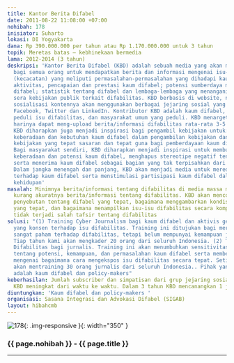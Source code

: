 ```yaml
---
title: Kantor Berita Difabel
date: 2011-08-22 11:08:00 +07:00
nohibah: 178
inisiator: Suharto
lokasi: DI Yogyakarta
dana: Rp 390.000.000 per tahun atau Rp 1.170.000.000 untuk 3 tahun
topik: Meretas batas – kebhinekaan bermedia
lama: 2012-2014 (3 tahun)
deskripsi: 'Kantor Berita Difabel (KBD) adalah sebuah media yang akan menjadi rujukan
  bagi semua orang untuk mendapatkan berita dan informasi mengenai isu-isu difabilitas
  (kecacatan) yang meliputi permasalahan-permasalahan yang dihadapi kaum difabel;
  aktivitas, pencapaian dan prestasi kaum difabel; potensi sumberdaya manusia kaum
  difabel; statistik tentang difabel dan lembaga-lembaga yang menangani difabilitas;
  sera kebijakan publik terkait difabilitas. KBD berbasis di website, namun dalam
  sosialisasi kontennya akan menggunakan berbagai jejaring sosial yang ada seperti
  Facebook, Twitter dan LinkedIn. Kontributor KBD adalah kaum difabel, jurnalis yang
  peduli isu difabilitas, dan masyarakat umum yang peduli. KBD menargetkan setiap
  harinya dapat meng-upload berita/informasi difabilitas rata-rata 3-5 konten. Kehadiran
  KBD diharapkan juga menjadi inspirasi bagi pengambil kebijakan untuk: (1) memperhatikan
  keberadaan dan kebutuhan kaum difabel dalam pengambilan kebijakan dan (2) membuat
  kebijakan yang tepat sasaran dan tepat guna bagi pemberdayaan kaum difabel dan keluarganya.
  Bagi masyarakat sendiri, KBD diharapkan menjadi inspirasi untuk membuka diri terhadap
  keberadaan dan potensi kaum difabel, menghapus stereotipe negatif tentang difabilitas,
  serta menerima kaum difabel sebagai bagian yang tak terpisahkan dari masyarakat.
  Dalam jangka menengah dan panjang, KBD akan menjadi media untuk mereduksi diskriminasi
  terhadap kaum difabel serta menstimulasi partisipasi kaum difabel dalam segala aspek
  kehidupan'
masalah: Minimnya berita/informasi tentang difabilitas di media massa mainstream,
  kurang akuratnya berita/informasi tentang difabilitas. KBD akan mencontohkan bagaimana
  penyebutan tentang difabel yang tepat, bagaimana menggambarkan kondisi difabilitas
  yang tepat, dan bagaimana menampilkan isu-isu difabilitas secara komprehensif agar
  tidak terjadi salah tafsir tentang difabilitas
solusi: "(1) Training Cyber Journalism bagi kaum difabel dan aktivis gerakan sosial
  yang konsen terhadap isu difabilitas. Training ini ditujukan bagi mereka yang sudah
  sangat paham terhadap difabilitas, tetapi belum mempunyai kemampuan jurnalistik.
  Tiap tahun kami akan mengkader 20 orang dari seluruh Indonesia. (2) Training Perspektif
  Difabilitas bagi jurnalis. Training ini akan menumbuhkan sensitivitas kaum jurnalis
  tentang potensi, kemampuan, dan permasalahan kaum difabel serta memberikan arahan
  mengenai bagaimana cara mengekspos isu difabilitas secara tepat. Setiap tahun kami
  akan mentraining 30 orang jurnalis dari seluruh Indonesia.. Pihak yang diuntungkan
  adalah kaum difabel dan policy-makers"
keberhasilan: Jumlah subscriber dan simpatisan dari grup jejaring sosial yang dibuat
  KBD meningkat dari waktu ke waktu. Dalam 3 tahun KBD mencanangkan 1 juta member
diuntungkan: 'Kaum difabel dan policy-makers '
organisasi: Sasana Integrasi dan Advokasi Difabel (SIGAB)
layout: hibahcmb
---
```


![178](/static/img/hibahcmb/178.png){: .img-responsive }{: width="350" }

### {{ page.nohibah }} - {{ page.title }}

---
